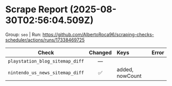 # Scrape Report (2025-08-30T02:56:04.509Z)

Group: `seo`  |  Run: https://github.com/AlbertoRoca96/scraping-checks-scheduler/actions/runs/17338469725

| Check | Changed | Keys | Error |
|---|:---:|:--|:--|
| `playstation_blog_sitemap_diff` | — |  |  |
| `nintendo_us_news_sitemap_diff` | ✅ | added, nowCount |  |
